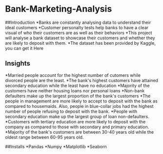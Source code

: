 # Bank-Marketing-Analysis
##Introduction
*Banks are constantly analysing data to understand their ideal customers
*Customer personalty tests help banks to have a clear visual of who their customers are as well as their behaviors
*This project will analyse a bank dataset to showcase their customers and whether they are likely to deposit with them.
*The dataset has been provided by Kaggle, you can get it Here

## Insights
*Married people account for the highest number of cutomers while divorced people are the least.
*The bank's highest customers have attained secondary education while the least have no education
*Majority of the customers have neither housing loans nor personal loans
*Non-bank defaulters make up the largest proportion of the bank's customers
*The people in management are more likely to accept to deposit with the bank as compared to housemaids. Also, people in blue-collar jobs had the highest number of people refusing to deposit with the bank.
*People with secondary education make up the largest group of loan non-defaulters.
*Customers with tertiary education are more likely to deposit with the company as compared to those with secondary and primary education.
*Majority of the bank's customers are between 30-40 years old while the oldest range between 60-95 years old.

##Installs
*Pandas
*Numpy
*Matplotlib
*Seaborn
